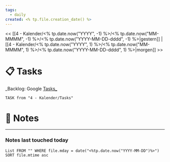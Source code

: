 ```yaml
---
tags:
  - daily
created: <% tp.file.creation_date() %>
---
```

<< [[4 - Kalender/<% tp.date.now("YYYY", -1) %>/<% tp.date.now("MM-MMMM", -1) %>/<% tp.date.now("YYYY-MM-DD-dddd", -1) %>|gestern]]  | [[4 - Kalender/<% tp.date.now("YYYY", 1) %>/<% tp.date.now("MM-MMMM", 1) %>/<% tp.date.now("YYYY-MM-DD-dddd", 1) %>|morgen]] >>

# 📋 Tasks
_Backlog: Google [Tasks_](https://calendar.google.com/calendar/u/0/r/tasks)

```dataview
TASK from "4 - Kalender/Tasks"
```

# 📝 Notes

---
### Notes last touched today
```dataview
List FROM "" WHERE file.mday = date("<%tp.date.now("YYYY-MM-DD")%>") SORT file.mtime asc
```